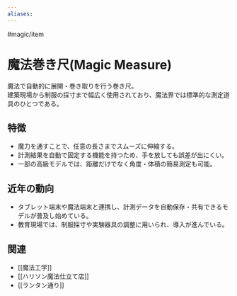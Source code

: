 ```yaml
---
aliases:
---
```

#magic/item 
# 魔法巻き尺(Magic Measure)

魔法で自動的に展開・巻き取りを行う巻き尺。  
建築現場から制服の採寸まで幅広く使用されており、魔法界では標準的な測定道具のひとつである。  

## 特徴
- 魔力を通すことで、任意の長さまでスムーズに伸縮する。  
- 計測結果を自動で固定する機能を持つため、手を放しても誤差が出にくい。  
- 一部の高級モデルでは、距離だけでなく角度・体積の簡易測定も可能。  

## 近年の動向
- タブレット端末や魔法端末と連携し、計測データを自動保存・共有できるモデルが普及し始めている。  
- 教育現場では、制服採寸や実験器具の調整に用いられ、導入が進んでいる。  

## 関連
- [[魔法工学]]
- [[ハリソン魔法仕立て店]]
- [[ランタン通り]]

